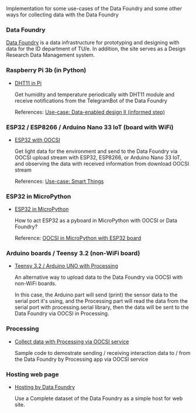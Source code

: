 Implementation for some use-cases of the Data Foundry and some other ways for collecting data with the Data Foundry
<br>

### Data Foundry

[Data Foundry](https://data.id.tue.nl) is a data infrastructure for prototyping and designing with data for the ID department of TU/e. In addition, the site serves as a Design Research Data Management system.



### Raspberry Pi 3b (in Python)

* [DHT11 in Pi](examples/DHT11_in_Pi/)

	Get humidity and temperature periodically with DHT11 module and receive notifications from the TelegramBot of the Data Foundry

	References: [Use-case: Data-enabled design II (informed step)](https://data.id.tue.nl/documentation/usecase-ded-2)



### ESP32 / ESP8266 / Arduino Nano 33 IoT (board with WiFi)

* [ESP32 with OOCSI](examples/ESP_with_OOCSI)

	Get light data for the environment and send to the Data Foundry via OOCSI upload stream with ESP32, ESP8266, or Arduino Nano 33 IoT, and observing the data with received information from download OOCSI stream
	
	References: [Use-case: Smart Things](https://data.id.tue.nl/documentation/usecase-smart-things)



### ESP32 in MicroPython

* [ESP32 in MicroPython](examples/ESP32_to_Ptyboard)

	How to act ESP32 as a pyboard in MicroPython with OOCSI or Data Foundry?

	Reference: [OOCSI in MicroPython with ESP32 board](https://github.com/iddi/oocsi-micropython)



### Arduino boards / Teensy 3.2 (non-WiFi board)

* [Teensy 3.2 / Arduino UNO with Processing](examples/Teensy_ArduinoUNO_with_Processing)

	An alternative way to upload data to the Data Foundry via OOCSI with non-WiFi boards.
	
	In this case, the Arduino part will send (print) the sensor data to the serial port it's using, and the Processing part will read the data from the serial port with processing.serial library, then the data will be sent to the Data Foundry via OOCSI in Processing.
	


### Processing 

* [Collect data with Processing via OOCSI service](examples/Processing_with_OOCSI)

	Sample code to demostrate sending / receiving interaction data to / from the Data Foundry by Processing app via OOCSI service



### Hosting web page
 * [Hosting by Data Foundry](examples/WWW_host_by_DF)

	Use a Complete dataset of the Data Foundry as a simple host for web site.